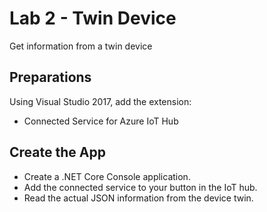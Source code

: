 # Lab 2 - Twin Device

Get information from a twin device

## Preparations

Using Visual Studio 2017, add the extension:

* Connected Service for Azure IoT Hub

## Create the App

* Create a .NET Core Console application.
* Add the connected service to your button in the IoT hub.
* Read the actual JSON information from the device twin.
